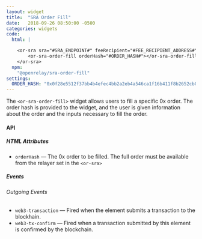 ```yaml
---
layout: widget
title:  "SRA Order Fill"
date:   2018-09-26 08:50:00 -0500
categories: widgets
code:
  html: |

    <or-sra sra="#SRA_ENDPOINT#" feeRecipient="#FEE_RECIPIENT_ADDRESS#">
        <or-sra-order-fill orderHash="#ORDER_HASH#"></or-sra-order-fill>
    </or-sra>
  npm:
    "@openrelay/sra-order-fill"
settings:
  ORDER_HASH: "0x0f28e5512f37bb4b4efec4bb2a2eb4a546ca1f16b411f8b2652cb09b6b25ac68"
---
```


The `<or-sra-order-fill>` widget allows users to fill a specific 0x order. The
order hash is provided to the widget, and the user is given information about
the order and the inputs necessary to fill the order.

#### API

##### HTML Attributes

* `orderHash` &mdash; The 0x order to be filled. The full order must be
  available from the relayer set in the `<or-sra>`

##### Events

###### Outgoing Events

* `web3-transaction` &mdash; Fired when the element submits a transaction to
  the blockhain.
* `web3-tx-confirm` &mdash; Fired when a transaction submitted by this element is confirmed by the
  blockchain.

